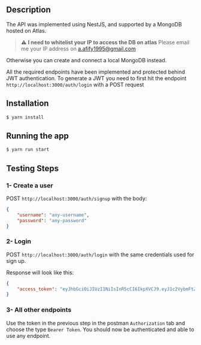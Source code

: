 
## Description

The API was implemented using NestJS, and supported by a MongoDB hosted on Atlas.

> :warning: **I need to whitelist your IP to access the DB on atlas** Please email me your IP address on a.afify1995@gmail.com

Otherwise you can create and connect a local MongoDB instead.

All the required endpoints have been implemented and protected behind JWT authentication.
To generate a JWT you need to first hit the endpoint `http://localhost:3000/auth/login` with a POST request



## Installation

```bash
$ yarn install
```

## Running the app

```bash
$ yarn run start
```
## Testing Steps

### 1- Create a user
POST `http://localhost:3000/auth/signup` with the body:

```JSON
{
    "username": "any-username",
    "password": "any-password"
}
```
### 2- Login
POST `http://localhost:3000/auth/login` with the same credentials used for sign up.

Response will look like this:
```json
{
    "access_token": "eyJhbGciOiJIUzI1NiIsInR5cCI6IkpXVCJ9.eyJ1c2VybmFtZSI6InRlc3QiLCJzdWIiOiI2M2QxMmY5NzJjNzc5YjdlZWM1NzdhNDMiLCJpYXQiOjE2NzQ2NjE0NzcsImV4cCI6MTY3NDY2NTA3N30.-lZEaz0Y1Q6KGBLs8X3_0n5-uCKdOLscCd73ADy4Atw"
}
```
### 3- All other endpoints
Use the token in the previous step in the postman `Authorization` tab and choose the type `Bearer Token`. You should now be authenticated and able to use any endpoint.

